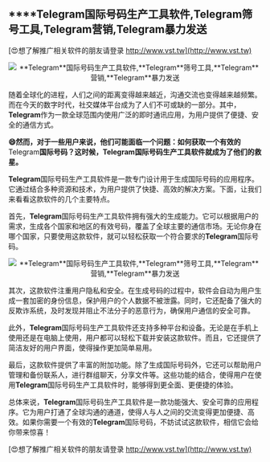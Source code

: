 ## ****Telegram**国际号码生产工具软件,**Telegram**筛号工具,**Telegram**营销,**Telegram**暴力发送**

[😍想了解推广相关软件的朋友请登录 http://www.vst.tw](http://www.vst.tw)

 <center><img src="https://vst.tw/MP4/tuiguang/png/5.png" alt="**Telegram**国际号码生产工具软件,**Telegram**筛号工具,**Telegram**营销,**Telegram**暴力发送"></center>

随着全球化的进程，人们之间的距离变得越来越近，沟通交流也变得越来越频繁。而在今天的数字时代，社交媒体平台成为了人们不可或缺的一部分。其中，**Telegram**作为一款全球范围内使用广泛的即时通讯应用，为用户提供了便捷、安全的通信方式。

**😄然而，对于一些用户来说，他们可能面临一个问题：如何获取一个有效的**Telegram**国际号码？这时候，**Telegram**国际号码生产工具软件就成为了他们的救星。**

**Telegram**国际号码生产工具软件是一款专门设计用于生成国际号码的应用程序。它通过结合多种资源和技术，为用户提供了快捷、高效的解决方案。下面，让我们来看看这款软件的几个主要特点。

首先，**Telegram**国际号码生产工具软件拥有强大的生成能力。它可以根据用户的需求，生成各个国家和地区的有效号码，覆盖了全球主要的通信市场。无论你身在哪个国家，只要使用这款软件，就可以轻松获取一个符合要求的**Telegram**国际号码。

 <center><img src="https://vst.tw/MP4/tuiguang/png/4.png" alt="**Telegram**国际号码生产工具软件,**Telegram**筛号工具,**Telegram**营销,**Telegram**暴力发送"></center>

其次，这款软件注重用户隐私和安全。在生成号码的过程中，软件会自动为用户生成一套加密的身份信息，保护用户的个人数据不被泄露。同时，它还配备了强大的反欺诈系统，及时发现并阻止不法分子的恶意行为，确保用户通信的安全可靠。

此外，**Telegram**国际号码生产工具软件还支持多种平台和设备。无论是在手机上使用还是在电脑上使用，用户都可以轻松下载并安装这款软件。而且，它还提供了简洁友好的用户界面，使得操作更加简单易用。

最后，这款软件提供了丰富的附加功能。除了生成国际号码外，它还可以帮助用户管理和备份联系人，进行群组聊天，分享文件等。这些功能的结合，使得用户在使用**Telegram**国际号码生产工具软件时，能够得到更全面、更便捷的体验。

总体来说，**Telegram**国际号码生产工具软件是一款功能强大、安全可靠的应用程序。它为用户打通了全球沟通的通道，使得人与人之间的交流变得更加便捷、高效。如果你需要一个有效的**Telegram**国际号码，不妨试试这款软件，相信它会给你带来惊喜！

[😍想了解推广相关软件的朋友请登录 http://www.vst.tw](http://www.vst.tw)



